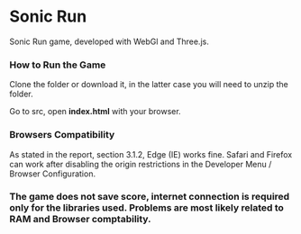 # Sonic Run

Sonic Run game, developed with WebGl and Three.js.

### How to Run the Game

Clone the folder or download it, in the latter case you will need to unzip the folder.

Go to src, open **index.html** with your browser.

### Browsers Compatibility

As stated in the report, section 3.1.2, Edge (IE) works fine. Safari and Firefox can work after disabling the origin restrictions in the Developer Menu / Browser Configuration. 
 

### The game does not save score, internet connection is required only for the libraries used. Problems are most likely related to RAM and Browser comptability. 



